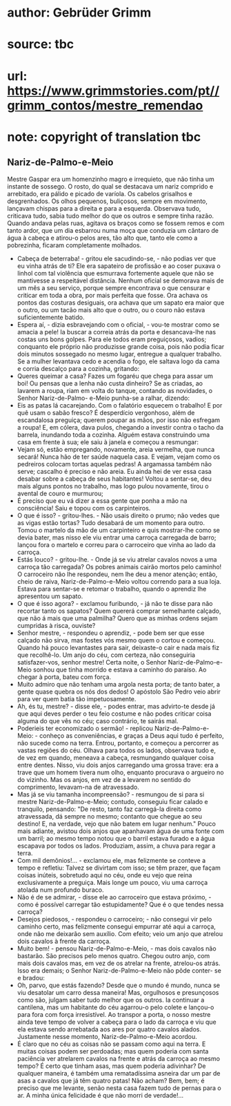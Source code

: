 # author: Gebrüder Grimm
# source: tbc
# url: https://www.grimmstories.com/pt//grimm_contos/mestre_remendao
# note: copyright of translation tbc

## Nariz-de-Palmo-e-Meio 

Mestre Gaspar era um homenzinho magro e irrequieto, que não tinha um
instante de sossego.
O rosto, do qual se destacava um nariz comprido e arrebitado, era pálido
e picado de varíola. Os cabelos grisalhos e desgrenhados. Os olhos
pequenos, buliçosos, sempre em movimento, lançavam chispas para a
direita e para a esquerda.
Observava tudo, criticava tudo, sabia tudo melhor do que os outros e
sempre tinha razão.
Quando andava pelas ruas, agitava os braços como se fossem remos e com
tanto ardor, que um dia esbarrou numa moça que conduzia um cântaro de
água à cabeça e atirou-o pelos ares, tão alto que, tanto ele como a
pobrezinha, ficaram completamente molhados.
- Cabeça de beterraba! - gritou ele sacudindo-se, - não podias ver que
eu vinha atrás de ti?
Ele era sapateiro de profissão e ao coser puxava o linhol com tal
violência que esmurrava fortemente aquele que não se mantivesse a
respeitável distância.
Nenhum oficial se demorava mais de um mês a seu serviço, porque sempre
encontrava o que censurar e criticar em toda a obra, por mais perfeita
que fosse. Ora achava os pontos das costuras desiguais, ora achava que
um sapato era maior que o outro, ou um tacão mais alto que o outro, ou o
couro não estava suficientemente batido.
- Espera aí, - dizia esbravejando com o oficial, - vou-te mostrar como
se amacia a pele!
Ia buscar a correia atrás da porta e desancava-lhe nas costas uns bons
golpes.
Para ele todos eram preguiçosos, vadios; conquanto ele próprio não
produzisse grande coisa, pois não podia ficar dois minutos sossegado no
mesmo lugar, entregue a qualquer trabalho.
Se a mulher levantava cedo e acendia o fogo, ele saltava logo da cama e
corria descalço para a cozinha, gritando:
- Queres queimar a casa? Fazes um fogaréu que chega para assar um boi!
Ou pensas que a lenha não custa dinheiro?
Se as criadas, ao lavarem a roupa, riam em volta do tanque, contando as
novidades, o Senhor Nariz-de-Palmo- e-Meio punha-se a ralhar, dizendo:
- Eis as patas lá cacarejando. Com o falatório esquecem o trabalho! E
por quê usam o sabão fresco? É desperdício vergonhoso, além de
escandalosa preguiça; querem poupar as mãos, por isso não esfregam a
roupa!
E, em cólera, dava pulos, chegando a investir contra o tacho da barrela,
inundando toda a cozinha.
Alguém estava construindo uma casa em frente à sua; ele saiu à janela e
começou a resmungar:
- Vejam só, estão empregando, novamente, areia vermelha, que nunca
secará! Nunca hão de ter saúde naquela casa. E vejam, vejam como os
pedreiros colocam tortas aquelas pedras! A argamassa também não serve;
cascalho é preciso e não areia. Eu ainda hei de ver essa casa desabar
sobre a cabeça de seus habitantes!
Voltou a sentar-se, deu mais alguns pontos no trabalho, mas logo pulou
novamente, tirou o avental de couro e murmurou;
- É preciso que eu vá dizer a essa gente que ponha a mão na
consciência!
Saiu e topou com os carpinteiros.
- O que é isso? - gritou-lhes. - Não usais direito o prumo; não vedes
que as vigas estão tortas? Tudo desabará de um momento para outro.
Tomou o martelo da mão de um carpinteiro e quis mostrar-lhe como se
devia bater, mas nisso ele viu entrar uma carroça carregada de barro;
lançou fora o martelo e correu para o carroceiro que vinha ao lado da
carroça.
- Estás louco? - gritou-lhe. - Onde já se viu atrelar cavalos novos a
uma carroça tão carregada? Os pobres animais cairão mortos pelo
caminho!
O carroceiro não lhe respondeu, nem lhe deu a menor atenção; então,
cheio de raiva, Nariz-de-Palmo-e-Meio voltou correndo para a sua loja.
Estava para sentar-se e retomar o trabalho, quando o aprendiz lhe
apresentou um sapato.
- O que é isso agora? - exclamou furibundo, - já não te disse para não
recortar tanto os sapatos? Quem quererá comprar semelhante calçado, que
não á mais que uma palmilha? Quero que as minhas ordens sejam cumpridas
à risca, ouviste?
- Senhor mestre, - respondeu o aprendiz, - pode bem ser que esse calçado
não sirva, mas fostes vós mesmo quem o cortou e começou. Quando há pouco
levantastes para sair, deixaste-o cair e nada mais fiz que recolhê-lo.
Um anjo do céu, com certeza, não conseguiria satisfazer-vos, senhor
mestre!
Certa noite, o Senhor Nariz-de-Palmo-e-Meio sonhou que tinha morrido e
estava a caminho do paraíso. Ao chegar à porta, bateu com força.
- Muito admiro que não tenham uma argola nesta porta; de tanto bater, a
gente quase quebra os nós dos dedos!
O apóstolo São Pedro veio abrir para ver quem batia tão impetuosamente.
- Ah, és tu, mestre? - disse ele, - podes entrar, mas advirto-te desde
já que aqui deves perder o teu feio costume e não podes criticar coisa
alguma do que vês no céu; caso contrário, te sairás mal.
- Poderieis ter economizado o sermão! - replicou
Nariz-de-Palmo-e-Meio: - conheço as conveniências, e graças a Deus aqui
tudo é perfeito, não sucede como na terra.
Entrou, portanto, e começou a percorrer as vastas regiões do céu. Olhava
para todos os lados, observava tudo e, de vez em quando, meneava a
cabeça, resmungando qualquer coisa entre dentes.
Nisso, viu dois anjos carregando uma grossa trave: era a trave que um
homem tivera num olho, enquanto procurava o argueiro no do vizinho. Mas
os anjos, em vez de a levarem no sentido do comprimento, levavam-na de
atravessado.
- Mas já se viu tamanha incompreensão? - resmungou de si para si mestre
Nariz-de-Palmo-e-Meio; contudo, conseguiu ficar calado e tranquilo,
pensando: "De resto, tanto faz carregá-la direita como atravessada, dá
sempre no mesmo; contanto que chegue ao seu destino! E, na verdade, vejo
que não batem em lugar nenhum."
Pouco mais adiante, avistou dois anjos que apanhavam água de uma fonte
com um barril; ao mesmo tempo notou que o barril estava furado e a água
escapava por todos os lados. Produziam, assim, a chuva para regar a
terra.
- Com mil demônios!... - exclamou ele, mas felizmente se conteve a
tempo e refletiu: Talvez se divirtam com isso; se têm prazer, que façam
coisas inúteis, sobretudo aqui no céu, onde eu vejo que reina
exclusivamente a preguiça.
Mais longe um pouco, viu uma carroça atolada num profundo buraco.
- Não é de se admirar, - disse ele ao carroceiro que estava próximo, -
como é possível carregar tão estupidamente? Que é o que tendes nessa
carroça?
- Desejos piedosos, - respondeu o carroceiro; - não consegui vir pelo
caminho certo, mas felizmente consegui empurrar até aqui a carroça, onde
não me deixarão sem auxílio.
Com efeito; veio um anjo que atrelou dois cavalos à frente da carroça.
- Muito bem! - pensou Nariz-de-Palmo-e-Meio, - mas dois cavalos não
bastarão. São precisos pelo menos quatro.
Chegou outro anjo, com mais dois cavalos mas, em vez de os atrelar na
frente, atrelou-os atrás. Isso era demais; o Senhor
Nariz-de-Palmo-e-Meio não pôde conter- se e bradou:
- Oh, parvo, que estás fazendo? Desde que o mundo é mundo, nunca se viu
desatolar um carro dessa maneira! Mas, orgulhosos e presunçosos como
são, julgam saber tudo melhor que os outros.
Ia continuar a cantilena, mas um habitante do céu agarrou-o pelo colete
e lançou-o para fora com força irresistível. Ao transpor a porta, o
nosso mestre ainda teve tempo de volver a cabeça para o lado da carroça
e viu que ela estava sendo arrebatada aos ares por quatro cavalos
alados.
Justamente nesse momento, Nariz-de-Palmo-e-Meio acordou.
- É claro que no céu as coisas não se passam como aqui na terra. E
muitas coisas podem ser perdoadas; mas quem poderia com santa paciência
ver atrelarem cavalos na frente e atrás da carroça ao mesmo tempo? É
certo que tinham asas, mas quem poderia adivinhar? De qualquer maneira,
é também uma rematadíssima asneira dar um par de asas a cavalos que já
têm quatro patas! Não acham?
Bem, bem; é preciso que me levante, senão nesta casa fazem tudo de
pernas para o ar. A minha única felicidade é que não morri de
verdade!...
